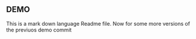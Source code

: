 ## DEMO
This is a mark down language Readme file.
Now for some more versions of the previuos demo commit

